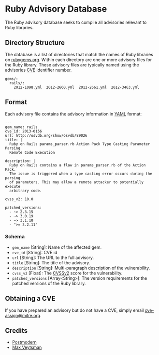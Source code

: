 # Ruby Advisory Database

The Ruby advisory database seeks to compile all advisories relevant to Ruby libraries.

## Directory Structure

The database is a list of directories that match the names of Ruby libraries on
[rubygems.org]. Within each directory are one or more advisory files
for the Ruby library. These advisory files are typically named using
the advisories [CVE] identifier number.

    gems/:
      rails/:
        2012-1098.yml  2012-2660.yml  2012-2661.yml  2012-3463.yml

## Format

Each advisory file contains the advisory information in [YAML] format:

    ---
    gem_name: rails
    cve_id: 2013-0156
    url: http://osvdb.org/show/osvdb/89026
    title: |
      Ruby on Rails params_parser.rb Action Pack Type Casting Parameter Parsing
      Remote Code Execution 
    
    description: |
      Ruby on Rails contains a flaw in params_parser.rb of the Action Pack.
      The issue is triggered when a type casting error occurs during the parsing
      of parameters. This may allow a remote attacker to potentially execute
      arbitrary code.
    
    cvss_v2: 10.0
    
    patched_versions:
      - ~> 2.3.15
      - ~> 3.0.19
      - ~> 3.1.10
      - ">= 3.2.11"

### Schema

* `gem_name` \[String\]: Name of the affected gem.
* `cve_id` \[String\]: CVE id
* `url` \[String\]: The URL to the full advisory.
* `title` \[String\]: The title of the advisory.
* `description` \[String\]: Multi-paragraph description of the vulnerability.
* `cvss_v2` \[Float\]: The [CVSSv2] score for the vulnerability.
* `patched_versions` \[Array\<String\>\]: The version requirements for the
  patched versions of the Ruby library.

## Obtaining a CVE

If you have prepared an advisory but do not have a CVE, simply email
[cve-assign@mitre.org](mailto:cve-assign@mitre.org).

## Credits

* [Postmodern](https://github.com/postmodern/)
* [Max Veytsman](https://github.com/mveytsman)

[rubygems.org]: https://rubygems.org/
[CVE]: http://cve.mitre.org/
[CVSSv2]: http://www.first.org/cvss/cvss-guide.html
[YAML]: http://www.yaml.org/
